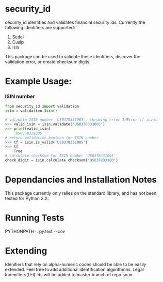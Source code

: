 # security_id
security_id identifies and validates financial security ids.  Currently the following identifiers are supported:

1. Sedol
2. Cusip
3. Isin


This package can be used to validate these identifiers, discover the validation error, or create checksum digits.

# Example Usage:

### ISIN number
```python
from security_id import validation
isin = validation.Isin()

# validate ISIN number 'US0378331005', throwing error IdError if invalid
>>> valid_isin = isin.validate('US0378331005')
>>> print(valid_isin)
    'US0378331005'
# return validation boolean for ISIN number
>>> tf = isin.is_valid('US0378331005')
>>> tf
    True
# calculate checksum for ISIN number 'US0378331005'
check_digit = isin.calculate_checksum('US037833100')

```

# Dependancies and Installation Notes

This package currently only relies on the standard library, and has not been tested for Python 2.X.

# Running Tests

PYTHONPATH=. py.test --cov

# Extending

Idenifiers that rely on alpha-numeric codes should be able to be easily extended.  Feel free to add additional identification algorithmns.  Legal Indenifiers(LEI) ids will be added to master branch of repo soon.
